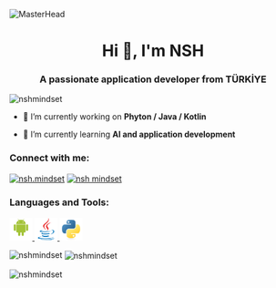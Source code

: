 ![MasterHead](https://i.pinimg.com/736x/89/e4/1b/89e41b7c82f66dd4109dc7c86f2f8338.jpg)

<h1 align="center">Hi 👋, I'm NSH</h1>
<h3 align="center">A passionate application developer from TÜRKİYE</h3>

<p align="left"> <img src="https://komarev.com/ghpvc/?username=nshmindset&label=Profile%20views&color=0e75b6&style=flat" alt="nshmindset" /> </p>

- 🔭 I’m currently working on **Phyton / Java / Kotlin**

- 🌱 I’m currently learning **AI and application development**

<h3 align="left">Connect with me:</h3>
<p align="left">
<a href="https://instagram.com/nsh.mindset" target="blank"><img align="center" src="https://raw.githubusercontent.com/rahuldkjain/github-profile-readme-generator/master/src/images/icons/Social/instagram.svg" alt="nsh.mindset" height="30" width="40" /></a>
<a href="https://www.youtube.com/c/nsh mindset" target="blank"><img align="center" src="https://raw.githubusercontent.com/rahuldkjain/github-profile-readme-generator/master/src/images/icons/Social/youtube.svg" alt="nsh mindset" height="30" width="40" /></a>
</p>

<h3 align="left">Languages and Tools:</h3>
<p align="left"> <a href="https://developer.android.com" target="_blank" rel="noreferrer"> <img src="https://raw.githubusercontent.com/devicons/devicon/master/icons/android/android-original-wordmark.svg" alt="android" width="40" height="40"/> </a> <a href="https://www.java.com" target="_blank" rel="noreferrer"> <img src="https://raw.githubusercontent.com/devicons/devicon/master/icons/java/java-original.svg" alt="java" width="40" height="40"/> </a> <a href="https://www.python.org" target="_blank" rel="noreferrer"> <img src="https://raw.githubusercontent.com/devicons/devicon/master/icons/python/python-original.svg" alt="python" width="40" height="40"/> </a> </p>

<p><img align="left" src="https://github-readme-stats.vercel.app/api/top-langs?username=nshmindset&show_icons=true&locale=en&layout=compact" alt="nshmindset" /></p>

<p>&nbsp;<img align="center" src="https://github-readme-stats.vercel.app/api?username=nshmindset&show_icons=true&locale=en" alt="nshmindset" /></p>

<p><img align="center" src="https://github-readme-streak-stats.herokuapp.com/?user=nshmindset&" alt="nshmindset" /></p>
